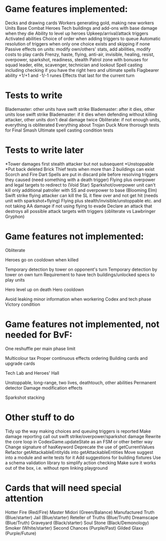 # Game features implemented:

Decks and drawing cards
Workers generating gold, making new workers
Units
Base
Combat
Heroes
Tech buildings and add-ons with base damage when they die
Ability to level up heroes
Upkeep/arrival/attack triggers
Activated abilities
Choice of order when adding triggers to queue
Automatic resolution of triggers when only one choice exists and skipping if none
Passive effects on units: modify own/others' stats, add abilities, modify costs to play cards
Frenzy, haste, flying, anti-air, invisible, healing, resist, overpower, sparkshot, readiness, stealth
Patrol zone with bonuses for squad leader, elite, scavenger, technician and lookout
Spell casting including checking if you have the right hero and ultimate spells
Flagbearer ability
+1/+1 and -1/-1 runes
Effects that last for the current turn

# Tests to write

Blademaster: other units have swift strike
Blademaster: after it dies, other units lose swift strike
Blademaster: if it dies when defending without killing attacker, other units don't deal damage twice
Obliterate: if not enough units, everything is obliterated
Everything about Trojan Duck
More thorough tests for Final Smash
Ultimate spell casting condition tests

# Tests to write later

*Tower damages first stealth attacker but not subsequent
*Unstoppable
\*Put back deleted Brick Thief tests when more than 2 buildings can exist
Scorch and Fire Dart
Spells are put in discard pile before resolving triggers they caused (need something with a death trigger)
Flying plus overpower and legal targets to redirect to (Void Star)
Sparkshot/overpower unit can't kill only additional patroller with SS and overpower to base (Blooming Elm)
Swift strike flying attacker can kill the SL it flew over and not get hit (needs unit with sparkshot+flying)
Flying plus stealth/invisible/unstoppable etc. and not taking AA damage if not using flying to evade
Declare an attack that destroys all possible attack targets with triggers (obliterate vs Lawbringer Gryphon)

# Game features not implemented:

Obliterate

Heroes go on cooldown when killed

Temporary detection by tower on opponent's turn
Temporary detection by tower on own turn
Requirement to have tech buildings/unlocked specs to play units

Hero level up on death
Hero cooldown

Avoid leaking minor information when workering
Codex and tech phase
Victory condition

# Game features not implemented, not needed for BvF:

One reshuffle per main phase limit

Multicolour tax
Proper continuous effects ordering
Building cards and upgrade cards

Tech Lab and Heroes' Hall

Unstoppable, long-range, two lives, deathtouch, other abilities
Permanent detector
Damage modification effects

Sparkshot stacking

# Other stuff to do

Tidy up the way making choices and queuing triggers is reported
Make damage reporting call out swift strike/overpower/sparkshot damage
Rewrite the core loop in CodexGame.updateState as an FSM or other better way
Change signature of hasKeyword
Deprecate the use of getCurrentValues
Refactor getAttackableEntityIds into getAttackableEntities
Move suggest into a module and write tests for it
Add suggestions for building fixtures
Use a schema validation library to simplify action checking
Make sure it works out of the box, i.e. without npm linking playground

# Cards that will need special attention

Hotter Fire (Red/Fire)
Master Midori (Green/Balance)
Manufactured Truth (Blue/starter)
Jail (Blue/starter)
Reteller of Truths (Blue/Truth)
Dreamscape (Blue/Truth)
Graveyard (Black/starter)
Soul Stone (Black/Demonology)
Smoker (White/starter)
Second Chances (Purple/Past)
Gilded Glaxx (Purple/Future)
